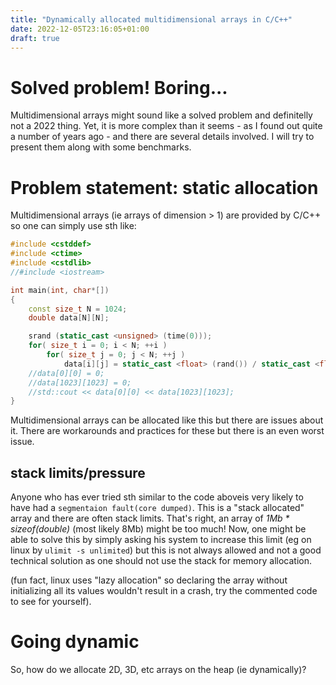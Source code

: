 ```yaml
---
title: "Dynamically allocated multidimensional arrays in C/C++"
date: 2022-12-05T23:16:05+01:00
draft: true
---
```

# Solved problem! Boring...
Multidimensional arrays might sound like a solved problem and definitelly not a 2022 thing.
Yet, it is more complex than it seems - as I found out quite a number of years ago - and there are several details involved.
I will try to present them along with some benchmarks.

# Problem statement: static allocation
Multidimensional arrays (ie arrays of dimension > 1) are provided by C/C++ so one can simply use sth like:
```C++
#include <cstddef>
#include <ctime>
#include <cstdlib>
//#include <iostream>

int main(int, char*[])
{
    const size_t N = 1024;
    double data[N][N];

    srand (static_cast <unsigned> (time(0)));
    for( size_t i = 0; i < N; ++i )
        for( size_t j = 0; j < N; ++j )
            data[i][j] = static_cast <float> (rand()) / static_cast <float> (RAND_MAX);
    //data[0][0] = 0;
    //data[1023][1023] = 0;
    //std::cout << data[0][0] << data[1023][1023];
}
```
Multidimensional arrays can be allocated like this but there are issues about it.
There are workarounds and practices for these but there is an even worst issue.

## stack limits/pressure
Anyone who has ever tried sth similar to the code aboveis very likely to have had a `segmentaion fault(core dumped)`. 
This is a "stack allocated" array and there are often stack limits.
That's right, an array of *1Mb * sizeof(double)* (most likely 8Mb) might be too much!
Now, one might be able to solve this by simply asking his system to increase this limit (eg on linux by `ulimit -s unlimited`) but this is not always allowed and not a good technical solution as one should not use the stack for memory allocation.

(fun fact, linux uses "lazy allocation" so declaring the array without initializing all its values wouldn't result in a crash, try the commented code to see for yourself).

# Going dynamic
So, how do we allocate 2D, 3D, etc arrays on the heap (ie dynamically)?
